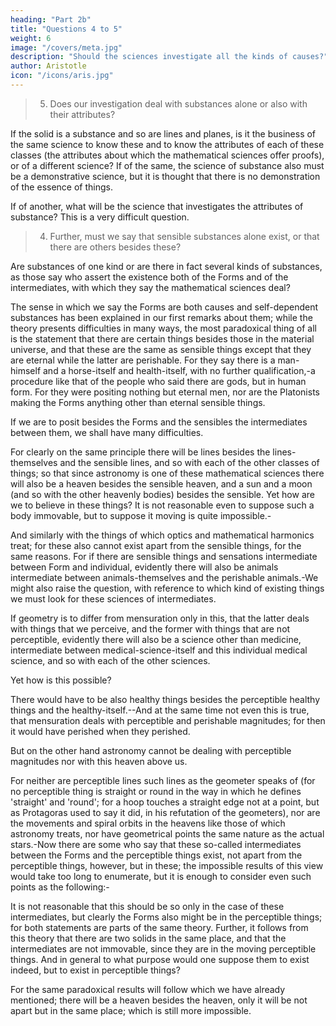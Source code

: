 ```yaml
---
heading: "Part 2b"
title: "Questions 4 to 5"
weight: 6
image: "/covers/meta.jpg"
description: "Should the sciences investigate all the kinds of causes?"
author: Aristotle
icon: "/icons/aris.jpg"
---
```




> 5. Does our investigation deal with substances alone or also with their attributes? 

If the solid is a substance and so are lines and planes, is it the business of the same science to know these and to know the attributes of each of these classes (the attributes about which the mathematical sciences offer proofs), or of a different science? If of the same, the science of substance also must be a demonstrative science, but it is thought that there is no demonstration of the essence of things.

If of another, what will be the science that investigates the attributes of substance? This is a very difficult question.


> 4. Further, must we say that sensible substances alone exist, or that there are others besides these? 

Are substances of one kind or are there in fact several kinds of substances, as those say who assert the existence both of the Forms and of the intermediates, with which they say the mathematical sciences deal?

The sense in which we say the Forms are both causes and self-dependent substances has been explained in our first remarks about them; while the theory presents difficulties in many ways, the most paradoxical thing of all is the statement that there are certain things besides those in the material universe, and that these are the same as sensible things except that they are eternal while the latter are perishable. For they say there is a man-himself and a horse-itself and health-itself, with no further qualification,-a procedure like that of the people who said there are gods, but in human form. For they were positing nothing but eternal men, nor are the Platonists making the Forms anything other than eternal sensible things.

If we are to posit besides the Forms and the sensibles the intermediates between them, we shall have many difficulties. 

For clearly on the same principle there will be lines besides the lines-themselves and the sensible lines, and so with each of the other classes of things; so that since astronomy is one of these mathematical sciences there will also be a heaven besides the sensible heaven, and a sun and a moon (and so with the other heavenly bodies) besides the sensible. Yet how are we to believe in these things? It is not reasonable even to suppose such a body immovable, but to suppose it moving is quite impossible.-

And similarly with the things of which optics and mathematical harmonics treat; for these also cannot exist apart from the sensible things, for the same reasons. For if there are sensible things and sensations intermediate between Form and individual, evidently there will also be animals intermediate between animals-themselves and the perishable animals.-We might also raise the question, with reference to which kind of existing things we must look for these sciences of intermediates. 

If geometry is to differ from mensuration only in this, that the latter deals with things that we perceive, and the former with things that are not perceptible, evidently there will also be a science other than medicine, intermediate between medical-science-itself and this individual medical science, and so with each of the other sciences. 

Yet how is this possible? 

There would have to be also healthy things besides the perceptible healthy things and the healthy-itself.--And at the same time not even this is true, that mensuration deals with perceptible and perishable magnitudes; for then it would have perished when they perished.

But on the other hand astronomy cannot be dealing with perceptible magnitudes nor with this heaven above us. 

For neither are perceptible lines such lines as the geometer speaks of (for no perceptible thing is straight or round in the way in which he defines 'straight' and 'round'; for a hoop touches a straight edge not at a point, but as Protagoras used to say it did, in his refutation of the geometers), nor are the movements and spiral orbits in the heavens like those of which astronomy treats, nor have geometrical points the same nature as the actual stars.-Now there are some who say that these so-called intermediates between the Forms and the perceptible things exist, not apart from the perceptible things, however, but in these; the impossible results of this view would take too long to enumerate, but it is enough to consider even such points as the following:-

It is not reasonable that this should be so only in the case of these intermediates, but clearly the Forms also might be in the perceptible things; for both statements are parts of the same theory. Further, it follows from this theory that there are two solids in the same place, and that the intermediates are not immovable, since they are in the moving perceptible things. And in general to what purpose would one suppose them to exist indeed, but to exist in perceptible things? 

For the same paradoxical results will follow which we have already mentioned; there will be a heaven besides the heaven, only it will be not apart but in the same place; which is still more impossible.

